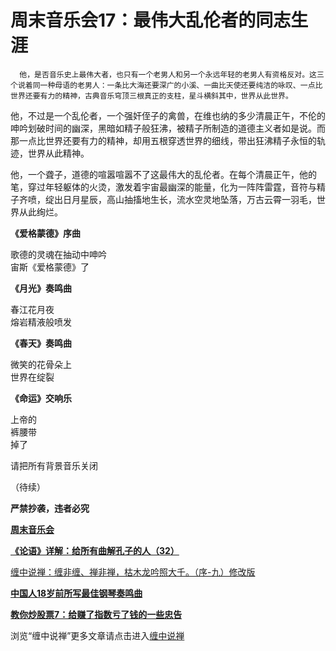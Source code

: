周末音乐会17：最伟大乱伦者的同志生涯
====

			

                                                                    

                                                           

      他，是否音乐史上最伟大者，也只有一个老男人和另一个永远年轻的老男人有资格反对。这三个说着同一种母语的老男人：一条比大海还要深广的小溪、一曲比天使还要纯洁的咏叹、一点比世界还要有力的精神，古典音乐穹顶三根真正的支柱，星斗横斜其中，世界从此世界。

  他，不过是一个乱伦者，一个强奸侄子的禽兽，在维也纳的多少清晨正午，不伦的呻吟划破时间的幽深，黑暗如精子般狂沸，被精子所制造的道德主义者如是说。而那一点比世界还要有力的精神，却用五根穿透世界的细线，带出狂沸精子永恒的轨迹，世界从此精神。

  他，一个聋子，道德的喧嚣喧嚣不了这最伟大的乱伦者。在每个清晨正午，他的笔，穿过年轻躯体的火烫，激发着宇宙最幽深的能量，化为一阵阵雷霆，音符与精子齐喷，绽出日月星辰，高山抽搐地生长，流水空灵地坠落，万古云霄一羽毛，世界从此绚烂。

**《爱格蒙德》序曲**

歌德的灵魂在抽动中呻吟  
宙斯《爱格蒙德》了

**《月光》奏鸣曲**

春江花月夜  
熔岩精液般喷发

**《春天》奏鸣曲**

微笑的花骨朵上  
世界在绽裂

**《命运》交响乐**

上帝的  
裤腰带  
掉了

请把所有背景音乐关闭

（待续）

**严禁抄袭，违者必究**

[**周末音乐会**](http://blog.sina.com.cn/u/486e105c0100056e)

[**《论语》详解：给所有曲解孔子的人（32）**](http://blog.sina.com.cn/u/486e105c0100077r)[](http://blog.sina.com.cn/u/486e105c0100076n)

[缠中说禅：缠非缠、禅非禅，枯木龙吟照大千。（序-九）修改版](http://blog.sina.com.cn/u/486e105c010006cp)

[**中国人18岁前所写最佳钢琴奏鸣曲**](http://blog.sina.com.cn/u/486e105c0100073t)

[**教你炒股票7：给赚了指数亏了钱的一些忠告**](http://blog.sina.com.cn/u/486e105c0100075q)

浏览“缠中说禅”更多文章请点击进入[缠中说禅](http://blog.sina.com.cn/m/chzhshch)
